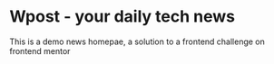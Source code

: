 # Wpost - your daily tech news
This is a demo news homepae, a solution to a frontend challenge on frontend mentor
